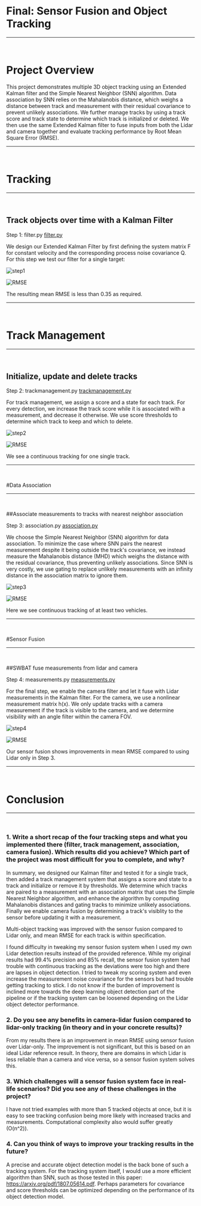 # Final: Sensor Fusion and Object Tracking
<hr>
<br>

# Project Overview

This project demonstrates multiple 3D object tracking using an Extended Kalman filter and the Simple Nearest Neighbor (SNN) algorithm. Data association by SNN relies on the Mahalanobis distance, which weighs a distance between track and measurement with their residual covariance to prevent unlikely associations. We further manage tracks by using a track score and track state to determine which track is initialized or deleted. We then use the same Extended Kalman filter to fuse inputs from both the Lidar and camera together and evaluate tracking performance by Root Mean Square Error (RMSE).
<hr>
<br>

# Tracking
<hr>
<br>

## Track objects over time with a Kalman Filter

Step 1: filter.py [filter.py](./student/filter.py)

We design our Extended Kalman Filter by first defining the system matrix F for constant velocity and the corresponding process noise covariance Q. For this step we test our filter for a single target:

![step1](./finalwriteup/step1.gif)

![RMSE](./finalwriteup/step1rmse.png)

The resulting mean RMSE is less than 0.35 as required.
<hr>
<br>

# Track Management
<hr>
<br>

## Initialize, update and delete tracks

Step 2: trackmanagement.py [trackmanagement.py](./student/trackmanagement.py)

For track management, we assign a score and a state for each track. For every detection, we increase the track score while it is associated with a measurement, and decrease it otherwise. We use score thresholds to determine which track to keep and which to delete.

![step2](./finalwriteup/step2.gif)

![RMSE](./finalwriteup/step2rmse.png)

We see a continuous tracking for one single track.
<hr>
<br>

#Data Association
<hr>
<br>

##Associate measurements to tracks with nearest neighbor association

Step 3: association.py [association.py](./student/association.py)

We choose the Simple Nearest Neighbor (SNN) algorithm for data association. To minimize the case where SNN pairs the nearest measurement despite it being outside the track's covariance, we instead measure the Mahalanobis distance (MHD) which weighs the distance with the residual covariance, thus preventing unlikely associations. Since SNN is very costly, we use gating to replace unlikely measurements with an infinity distance in the association matrix to ignore them.

![step3](./finalwriteup/step3.gif)

![RMSE](./finalwriteup/step3rmse.png)

Here we see continuous tracking of at least two vehicles.
<hr>
<br>

#Sensor Fusion
<hr>
<br>

##SWBAT fuse measurements from lidar and camera
	
Step 4: measurements.py [measurements.py](./student/measurements.py)

For the final step, we enable the camera filter and let it fuse with Lidar measurements in the Kalman filter. For the camera, we use a nonlinear measurement matrix h(x). We only update tracks with a camera measurement if the track is visible to the camera, and we determine visibility with an angle filter within the camera FOV.

![step4](./finalwriteup/step4.gif)

![RMSE](./finalwriteup/step4rmse.png)

Our sensor fusion shows improvements in mean RMSE compared to using Lidar only in Step 3.
<hr>
<br>

# Conclusion
<hr>
<br>

### 1. Write a short recap of the four tracking steps and what you implemented there (filter, track management, association, camera fusion). Which results did you achieve? Which part of the project was most difficult for you to complete, and why?

In summary, we designed our Kalman filter and tested it for a single track, then added a track management system that assigns a score and state to a track and initialize or remove it by thresholds. We determine which tracks are paired to a measurement with an association matrix that uses the Simple Nearest Neighbor algorithm, and enhance the algorithm by computing Mahalanobis distances and gating tracks to minimize unlikely associations. Finally we enable camera fusion by determining a track's visiblity to the sensor before updating it with a measurement.

Multi-object tracking was improved with the sensor fusion compared to Lidar only, and mean RMSE for each track is within specification.

I found difficulty in tweaking my sensor fusion system when I used my own Lidar detection results instead of the provided reference. While my original results had 99.4% precision and 85% recall, the sensor fusion system had trouble with continuous tracking as the deviations were too high and there are lapses in object detection. I tried to tweak my scoring system and even increase the measurement noise covariance for the sensors but had trouble getting tracking to stick. I do not know if the burden of improvement is inclined more towards the deep learning object detection part of the pipeline or if the tracking system can be loosened depending on the Lidar object detector performance.


### 2. Do you see any benefits in camera-lidar fusion compared to lidar-only tracking (in theory and in your concrete results)? 

From my results there is an improvement in mean RMSE using sensor fusion over Lidar-only. The improvement is not significant, but this is based on an ideal Lidar reference result. In theory, there are domains in which Lidar is less reliable than a camera and vice versa, so a sensor fusion system solves this.


### 3. Which challenges will a sensor fusion system face in real-life scenarios? Did you see any of these challenges in the project?

I have not tried examples with more than 5 tracked objects at once, but it is easy to see tracking confusion being more likely with increased tracks and measurements. Computational complexity also would suffer greatly (O(n^2)).


### 4. Can you think of ways to improve your tracking results in the future?

A precise and accurate object detection model is the back bone of such a tracking system. For the tracking system itself, I would use a more efficient algorithm than SNN, such as those tested in this paper: https://arxiv.org/pdf/1807.05614.pdf. Perhaps parameters for covariance and score thresholds can be optimized depending on the performance of its object detection model.